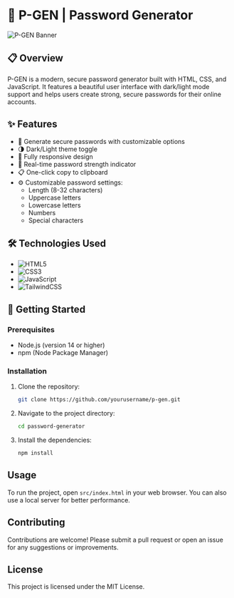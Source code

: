 # 🔐 P-GEN | Password Generator

![P-GEN Banner](src/assets/banner.png)

## 📋 Overview
P-GEN is a modern, secure password generator built with HTML, CSS, and JavaScript. It features a beautiful user interface with dark/light mode support and helps users create strong, secure passwords for their online accounts.

## ✨ Features
- 🎯 Generate secure passwords with customizable options
- 🌗 Dark/Light theme toggle
- 📱 Fully responsive design
- 🔄 Real-time password strength indicator
- 📋 One-click copy to clipboard
- ⚙️ Customizable password settings:
  - Length (8-32 characters)
  - Uppercase letters
  - Lowercase letters
  - Numbers
  - Special characters

## 🛠️ Technologies Used
- ![HTML5](https://img.shields.io/badge/HTML5-E34F26?style=flat&logo=html5&logoColor=white)
- ![CSS3](https://img.shields.io/badge/CSS3-1572B6?style=flat&logo=css3&logoColor=white)
- ![JavaScript](https://img.shields.io/badge/JavaScript-F7DF1E?style=flat&logo=javascript&logoColor=black)
- ![TailwindCSS](https://img.shields.io/badge/Tailwind_CSS-38B2AC?style=flat&logo=tailwind-css&logoColor=white)

## 🚀 Getting Started

### Prerequisites
- Node.js (version 14 or higher)
- npm (Node Package Manager)

### Installation
1. Clone the repository:
   ```bash
   git clone https://github.com/yourusername/p-gen.git
   ```
2. Navigate to the project directory:
   ```bash
   cd password-generator
   ```
3. Install the dependencies:
   ```bash
   npm install
   ```

## Usage
To run the project, open `src/index.html` in your web browser. You can also use a local server for better performance.

## Contributing
Contributions are welcome! Please submit a pull request or open an issue for any suggestions or improvements.

## License
This project is licensed under the MIT License.